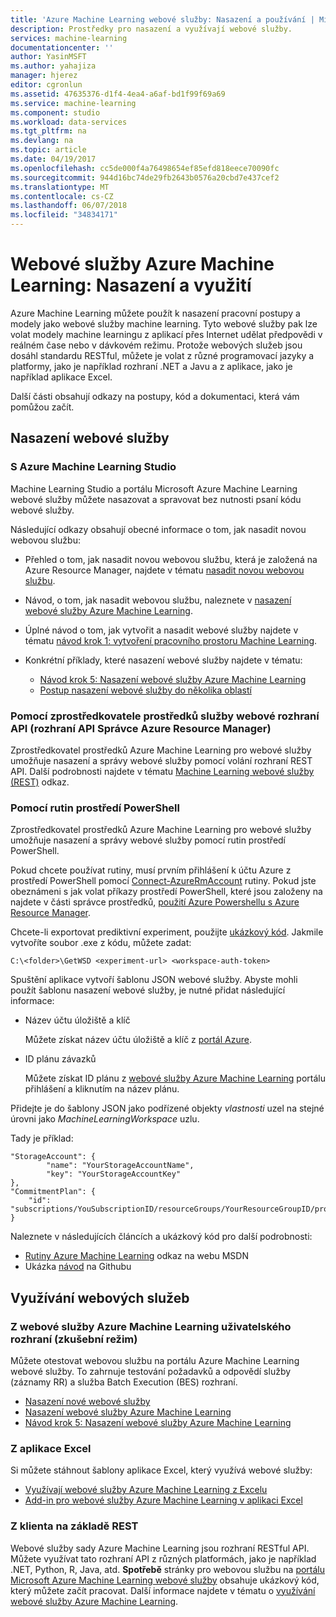 ```yaml
---
title: 'Azure Machine Learning webové služby: Nasazení a používání | Microsoft Docs'
description: Prostředky pro nasazení a využívají webové služby.
services: machine-learning
documentationcenter: ''
author: YasinMSFT
ms.author: yahajiza
manager: hjerez
editor: cgronlun
ms.assetid: 47635376-d1f4-4ea4-a6af-bd1f99f69a69
ms.service: machine-learning
ms.component: studio
ms.workload: data-services
ms.tgt_pltfrm: na
ms.devlang: na
ms.topic: article
ms.date: 04/19/2017
ms.openlocfilehash: cc5de000f4a76498654ef85efd818eece70090fc
ms.sourcegitcommit: 944d16bc74de29fb2643b0576a20cbd7e437cef2
ms.translationtype: MT
ms.contentlocale: cs-CZ
ms.lasthandoff: 06/07/2018
ms.locfileid: "34834171"
---
```

# <a name="azure-machine-learning-web-services-deployment-and-consumption"></a>Webové služby Azure Machine Learning: Nasazení a využití
Azure Machine Learning můžete použít k nasazení pracovní postupy a modely jako webové služby machine learning. Tyto webové služby pak lze volat modely machine learningu z aplikací přes Internet udělat předpovědi v reálném čase nebo v dávkovém režimu. Protože webových služeb jsou dosáhl standardu RESTful, můžete je volat z různé programovací jazyky a platformy, jako je například rozhraní .NET a Javu a z aplikace, jako je například aplikace Excel.

Další části obsahují odkazy na postupy, kód a dokumentaci, která vám pomůžou začít.

## <a name="deploy-a-web-service"></a>Nasazení webové služby

### <a name="with-azure-machine-learning-studio"></a>S Azure Machine Learning Studio
Machine Learning Studio a portálu Microsoft Azure Machine Learning webové služby můžete nasazovat a spravovat bez nutnosti psaní kódu webové služby.

Následující odkazy obsahují obecné informace o tom, jak nasadit novou webovou službu:

* Přehled o tom, jak nasadit novou webovou službu, která je založená na Azure Resource Manager, najdete v tématu [nasadit novou webovou službu](publish-a-machine-learning-web-service.md).
* Návod, o tom, jak nasadit webovou službu, naleznete v [nasazení webové služby Azure Machine Learning](publish-a-machine-learning-web-service.md).
* Úplné návod o tom, jak vytvořit a nasadit webové služby najdete v tématu [návod krok 1: vytvoření pracovního prostoru Machine Learning](walkthrough-1-create-ml-workspace.md).
* Konkrétní příklady, které nasazení webové služby najdete v tématu:

  * [Návod krok 5: Nasazení webové služby Azure Machine Learning](walkthrough-5-publish-web-service.md)
  * [Postup nasazení webové služby do několika oblastí](how-to-deploy-to-multiple-regions.md)

### <a name="with-web-services-resource-provider-apis-azure-resource-manager-apis"></a>Pomocí zprostředkovatele prostředků služby webové rozhraní API (rozhraní API Správce Azure Resource Manager)
Zprostředkovatel prostředků Azure Machine Learning pro webové služby umožňuje nasazení a správy webové služby pomocí volání rozhraní REST API. Další podrobnosti najdete v tématu [Machine Learning webové služby (REST)](/rest/api/machinelearning/index) odkaz.

<!-- [Machine Learning Web Service (REST)](https://msdn.microsoft.com/library/azure/mt767538.aspx) reference. -->


### <a name="with-powershell-cmdlets"></a>Pomocí rutin prostředí PowerShell
Zprostředkovatel prostředků Azure Machine Learning pro webové služby umožňuje nasazení a správy webové služby pomocí rutin prostředí PowerShell.

Pokud chcete používat rutiny, musí prvním přihlášení k účtu Azure z prostředí PowerShell pomocí [Connect-AzureRmAccount](/powershell/module/azurerm.profile/connect-azurermaccount) rutiny. Pokud jste obeznámeni s jak volat příkazy prostředí PowerShell, které jsou založeny na najdete v části správce prostředků, [použití Azure Powershellu s Azure Resource Manager](../../azure-resource-manager/powershell-azure-resource-manager.md).

Chcete-li exportovat prediktivní experiment, použijte [ukázkový kód](https://github.com/ritwik20/AzureML-WebServices). Jakmile vytvoříte soubor .exe z kódu, můžete zadat:

    C:\<folder>\GetWSD <experiment-url> <workspace-auth-token>

Spuštění aplikace vytvoří šablonu JSON webové služby. Abyste mohli použít šablonu nasazení webové služby, je nutné přidat následující informace:

* Název účtu úložiště a klíč

    Můžete získat název účtu úložiště a klíč z [portál Azure](https://portal.azure.com/).
* ID plánu závazků

    Můžete získat ID plánu z [webové služby Azure Machine Learning](https://services.azureml.net) portálu přihlášení a kliknutím na název plánu.

Přidejte je do šablony JSON jako podřízené objekty *vlastnosti* uzel na stejné úrovni jako *MachineLearningWorkspace* uzlu.

Tady je příklad:

    "StorageAccount": {
            "name": "YourStorageAccountName",
            "key": "YourStorageAccountKey"
    },
    "CommitmentPlan": {
        "id": "subscriptions/YouSubscriptionID/resourceGroups/YourResourceGroupID/providers/Microsoft.MachineLearning/commitmentPlans/YourPlanName"
    }

Naleznete v následujících článcích a ukázkový kód pro další podrobnosti:

* [Rutiny Azure Machine Learning](https://msdn.microsoft.com/library/azure/mt767952.aspx) odkaz na webu MSDN
* Ukázka [návod](https://github.com/raymondlaghaeian/azureml-webservices-arm-powershell/blob/master/sample-commands.txt) na Githubu

## <a name="consume-the-web-services"></a>Využívání webových služeb
### <a name="from-the-azure-machine-learning-web-services-ui-testing"></a>Z webové služby Azure Machine Learning uživatelského rozhraní (zkušební režim)
Můžete otestovat webovou službu na portálu Azure Machine Learning webové služby. To zahrnuje testování požadavků a odpovědí služby (záznamy RR) a služba Batch Execution (BES) rozhraní.

* [Nasazení nové webové služby](publish-a-machine-learning-web-service.md)
* [Nasazení webové služby Azure Machine Learning](publish-a-machine-learning-web-service.md)
* [Návod krok 5: Nasazení webové služby Azure Machine Learning](walkthrough-5-publish-web-service.md)

### <a name="from-excel"></a>Z aplikace Excel
Si můžete stáhnout šablony aplikace Excel, který využívá webové služby:

* [Využívají webové služby Azure Machine Learning z Excelu](consuming-from-excel.md)
* [Add-in pro webové služby Azure Machine Learning v aplikaci Excel](excel-add-in-for-web-services.md)

### <a name="from-a-rest-based-client"></a>Z klienta na základě REST
Webové služby sady Azure Machine Learning jsou rozhraní RESTful API. Můžete využívat tato rozhraní API z různých platformách, jako je například .NET, Python, R, Java, atd. **Spotřebě** stránky pro webovou službu na [portálu Microsoft Azure Machine Learning webové služby](https://services.azureml.net) obsahuje ukázkový kód, který můžete začít pracovat. Další informace najdete v tématu o [využívání webové služby Azure Machine Learning](consume-web-services.md).
